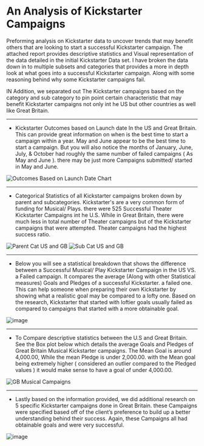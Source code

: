 # An Analysis of Kickstarter Campaigns
Preforming analysis on Kickstarter data to uncover trends that may benefit others that are looking to start a successful Kickstarter campaign. The attached report provides descriptive statistics and Visual representation of the data detailed in the initial Kickstarter Data set. I have broken the data down in to multiple subsets and categories that provides a more in depth look at what goes into a successful Kickstarter campaign. Along with some reasoning behind why some Kickstarter campaigns fail.

IN Addition, we separated out The Kickstarter campaigns based on the category and sub category to pin point certain characteristic that may benefit Kickstarter campaigns not only int he US but other countries as well like Great Britain.

---

- Kickstarter Outcomes based on Launch date In the US and Great Britain. This can provide great information on when is the best time to start a campaign within a year. May and June appear to be the best time to start a campaign. But you will also notice the months of January, June, July, & October had roughly the same number of failed campaigns ( As May and June ). there may be just more Campaigns submitted/ started in May and June.

![Outcomes Based on Launch Date Chart](https://user-images.githubusercontent.com/117245167/202040744-b5d6595b-50f2-49b2-aed8-9c66d57c7c32.png)

---

- Categorical Statistics of all Kickstarter campaigns broken down by parent and subcategories. Kickstarter's are a very common form of funding for Musical/ Plays. there were 525 Successful Theater Kickstarter Campaigns int he U.S. While in Great Britain, there were much less in total number of Theater campaigns but of the Kickstarter campaigns that were attempted. Theater campaigns had the highest success ratio.

![Parent Cat US and GB](https://user-images.githubusercontent.com/117245167/202051856-b8d72bff-abd6-40eb-a48c-c0e0f724ec74.png)
![Sub Cat US and GB](https://user-images.githubusercontent.com/117245167/202051867-4a8a723f-634c-4d57-8c49-938c931b5f9e.png)

---

- Below you will see a statistical breakdown that shows the difference between a Successful Musical/ Play Kickstarter Campaign in the US VS. a Failed campaign. It compares the average (Along with other Statistical measures) Goals and Pledges of a successful Kickstarter. a failed one. This can help someone when preparing their own Kickstarter by showing what a realistic goal may be compared to a lofty one. Based on the research, Kickstarter that started with loftier goals usually failed as compared to campaigns that started with a more obtainable goal.

![image](https://user-images.githubusercontent.com/117245167/202050710-0fd483d5-afb2-408d-8e31-a9a43eaf6336.png)

---

- To Compare descriptive statistics between the U.S and Great Britain. See the Box plot below which details the average Goals and Pledges of Great Britain Musical Kickstarter campaigns. The Mean Goal is around 4,000.00, While the mean Pledge is under 2,000.00. with the Mean goal being extremely higher ( considered an outlier compared to the Pledged values ) it would make sense to have a goal of under 4,000.00.

![GB Musical Campaigns](https://user-images.githubusercontent.com/117245167/202054862-a9e75a13-1b99-46c2-a93b-c30221395feb.png)

---

- Lastly based on the information provided, we did additional research on 5 specific Kickstarter campaigns done in Great Britain. these Campaigns were specified based off of the client’s preference to build up a better understanding behind their success. Again, these Campaigns all had obtainable goals and were very successful.

![image](https://user-images.githubusercontent.com/117245167/202052550-9dfe9f32-de90-4e59-86f2-90e3335083a0.png)


